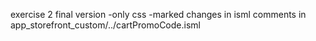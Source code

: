exercise 2 final version
-only css
-marked changes in isml comments in app_storefront_custom/../cartPromoCode.isml
